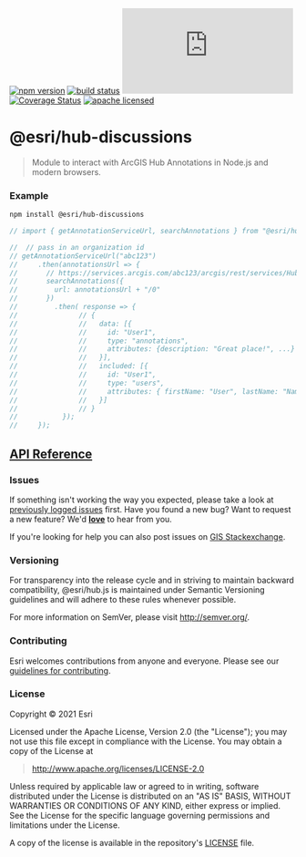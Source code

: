 [![npm version][npm-img]][npm-url]
[![build status][travis-img]][travis-url]
[![gzip bundle size][gzip-image]][npm-url]
[![Coverage Status][coverage-img]][coverage-url]
[![apache licensed](https://img.shields.io/badge/license-Apache-green.svg?style=flat-square)](https://raw.githubusercontent.com/Esri/hub.js/master/LICENSE)

[npm-img]: https://img.shields.io/npm/v/@esri/hub-discussions.svg?style=flat-square
[npm-url]: https://www.npmjs.com/package/@esri/hub-discussions
[travis-img]: https://img.shields.io/travis/Esri/hub.js/master.svg?style=flat-square
[travis-url]: https://travis-ci.org/Esri/hub.js
[gzip-image]: https://img.badgesize.io/https://unpkg.com/@esri/hub-discussions/dist/umd/discussions.umd.min.js?compression=gzip
[coverage-img]: https://codecov.io/gh/Esri/hub.js/branch/master/graph/badge.svg
[coverage-url]: https://codecov.io/gh/Esri/hub.js

# @esri/hub-discussions

> Module to interact with ArcGIS Hub Annotations in Node.js and modern browsers.

### Example

```bash
npm install @esri/hub-discussions
```
```js
// import { getAnnotationServiceUrl, searchAnnotations } from "@esri/hub-discussions";

//  // pass in an organization id
// getAnnotationServiceUrl("abc123")
//     .then(annotationsUrl => {
//       // https://services.arcgis.com/abc123/arcgis/rest/services/Hub Annotations/FeatureServer
//       searchAnnotations({
//         url: annotationsUrl + "/0"
//       })
//         .then( response => {
//               // {
//               //   data: [{
//               //     id: "User1",
//               //     type: "annotations",
//               //     attributes: {description: "Great place!", ...}
//               //   }],
//               //   included: [{
//               //     id: "User1",
//               //     type: "users",
//               //     attributes: { firstName: "User", lastName: "Name", ...}
//               //   }]
//               // }
//           });
//     });
```

## [API Reference](https://esri.github.io/hub.js/api/annotations/)

### Issues

If something isn't working the way you expected, please take a look at [previously logged issues](https://github.com/Esri/hub.js/issues) first.  Have you found a new bug?  Want to request a new feature?  We'd [**love**](https://github.com/Esri/hub.js/issues/new) to hear from you.

If you're looking for help you can also post issues on [GIS Stackexchange](http://gis.stackexchange.com/questions/ask?tags=esri-oss).

### Versioning

For transparency into the release cycle and in striving to maintain backward compatibility, @esri/hub.js is maintained under Semantic Versioning guidelines and will adhere to these rules whenever possible.

For more information on SemVer, please visit <http://semver.org/>.

### Contributing

Esri welcomes contributions from anyone and everyone. Please see our [guidelines for contributing](CONTRIBUTING.md).

### License

Copyright &copy; 2021 Esri

Licensed under the Apache License, Version 2.0 (the "License");
you may not use this file except in compliance with the License.
You may obtain a copy of the License at

> http://www.apache.org/licenses/LICENSE-2.0

Unless required by applicable law or agreed to in writing, software
distributed under the License is distributed on an "AS IS" BASIS,
WITHOUT WARRANTIES OR CONDITIONS OF ANY KIND, either express or implied.
See the License for the specific language governing permissions and
limitations under the License.

A copy of the license is available in the repository's [LICENSE](../../LICENSE) file.
